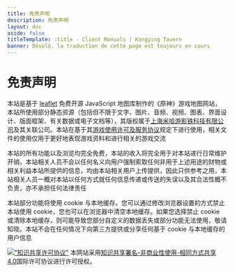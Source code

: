 ```yaml
---
title: 免责声明
description: 免责声明
layout: doc
aside: false
titleTemplate: :title - Client Manuals | Kongying Tavern
banner: Désolé, la traduction de cette page est toujours en cours
---
```


# 免责声明

本站是基于 [leaflet](https://leafletjs.com/) 免费开源 JavaScript 地图库制作的《原神》游戏地图网站，本站所使用部分静态资源（包括但不限于文字、图片、音频、视频、图表、界面设计、版面框架、有关数据或电子文档等），其版权属于[上海米哈游影铁科技有限公司](https://www.mihayou.com/)及其关联公司。本站在基于其[游戏使用许可及服务协议](https://ys.mihoyo.com/main/company/agreement)规定下进行使用，相关文件的使用仅用于更好地表现游戏资料和进行相关的游戏交流

本站的所有功能以及浏览均完全免费，本站的收入将完全用于对本站进行日常维护开销，本站相关人员不会以任何名义向用户强制索取任何非用于上述用途的财物或相关利益本站所提供的信息，均由本站相关用户上传提供，因此只供参考之用，本站相关人员一概对本站以任何方式就任何信息传递或传送的失误以及其合法性概不负责，亦不承担任何法律责任

本站部分功能将使用 cookie 与本地缓存。您可以通过修改浏览器设置的方式禁止本站使用 cookie，您也可以在浏览器中清空本地缓存。如果您选择禁止 cookie 或清除本地缓存，则可能导致您部分自定义的数据丢失或部分功能无法使用，敬请知晓。本站不会在任何情况下向第三方提供或分享任何基于 cookie 与本地缓存的用户信息

[!["知识共享许可协议"](https://i.creativecommons.org/l/by-nc-sa/4.0/88x31.png '知识共享许可协议')](http://creativecommons.org/licenses/by-nc-sa/4.0/)
本网站采用[知识共享署名-非商业性使用-相同方式共享 4.0](http://creativecommons.org/licenses/by-nc-sa/4.0/)国际许可协议进行许可授权。
